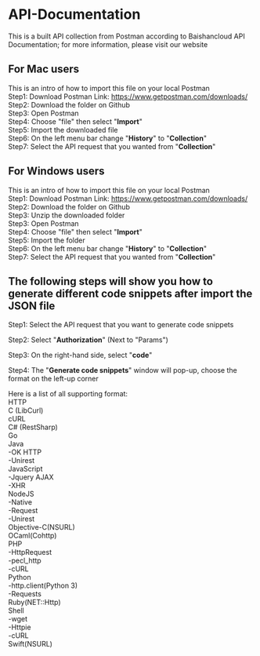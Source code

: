 # API-Documentation
This is a built API collection from Postman according to Baishancloud API Documentation; for more information, please visit our website


## For Mac users
This is an intro of how to import this file on your local Postman
<br/>Step1: Download Postman Link: https://www.getpostman.com/downloads/
<br/>Step2: Download the folder on Github
<br/>Step3: Open Postman
<br/>Step4: Choose "file" then select "**Import**"
<br/>Step5: Import the downloaded file
<br/>Step6: On the left menu bar change "**History**" to "**Collection**"
<br/>Step7: Select the API request that you wanted from "**Collection**"


## For Windows users
This is an intro of how to import this file on your local Postman
<br/>Step1: Download Postman Link: https://www.getpostman.com/downloads/
<br/>Step2: Download the folder on Github
<br/>Step3: Unzip the downloaded folder
<br/>Step3: Open Postman
<br/>Step4: Choose "file" then select "**Import**"
<br/>Step5: Import the folder
<br/>Step6: On the left menu bar change "**History**" to "**Collection**"
<br/>Step7: Select the API request that you wanted from "**Collection**"

## The following steps will show you how to generate different code snippets after import the JSON file

Step1: Select the API request that you want to generate code snippets

Step2: Select "**Authorization**" (Next to "Params")

Step3: On the right-hand side, select "**code**"

Step4: The "**Generate code snippets**" window will pop-up, choose the format on the left-up corner



Here is a list of all supporting format:
<br/>HTTP
<br/>C (LibCurl)
<br/>cURL
<br/>C# (RestSharp)
<br/>Go
<br/>Java
  <br/>-OK HTTP
  <br/>-Unirest
<br/>JavaScript
  <br/>-Jquery AJAX
  <br/>-XHR
<br/>NodeJS
  <br/>-Native
  <br/>-Request
  <br/>-Unirest
<br/>Objective-C(NSURL)
<br/>OCaml(Cohttp)
<br/>PHP
  <br/>-HttpRequest
  <br/>-pecl_http
  <br/>-cURL
<br/>Python
  <br/>-http.client(Python 3)
  <br/>-Requests
<br/>Ruby(NET::Http)
<br/>Shell
  <br/>-wget
  <br/>-Httpie
  <br/>-cURL
<br/>Swift(NSURL)
